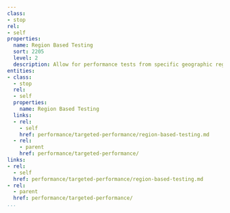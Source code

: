 ```yaml
---
class:
- stop
rel:
- self
properties:
  name: Region Based Testing
  sort: 2205
  level: 2
  description: Allow for performance tests from specific geographic regions.
entities:
- class:
  - stop
  rel:
  - self
  properties:
    name: Region Based Testing
  links:
  - rel:
    - self
    href: performance/targeted-performance/region-based-testing.md
  - rel:
    - parent
    href: performance/targeted-performance/
links:
- rel:
  - self
  href: performance/targeted-performance/region-based-testing.md
- rel:
  - parent
  href: performance/targeted-performance/
...
```

